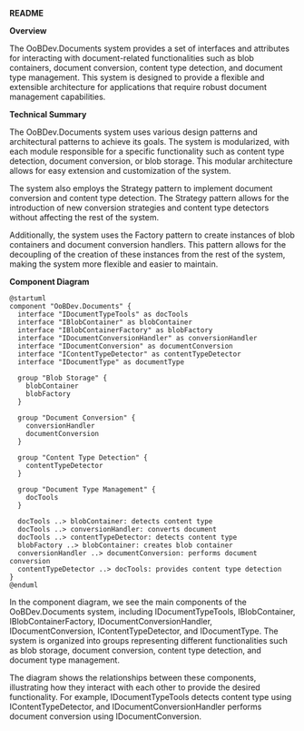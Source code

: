 **README**

**Overview**

The OoBDev.Documents system provides a set of interfaces and attributes for interacting with document-related functionalities such as blob containers, document conversion, content type detection, and document type management. This system is designed to provide a flexible and extensible architecture for applications that require robust document management capabilities.

**Technical Summary**

The OoBDev.Documents system uses various design patterns and architectural patterns to achieve its goals. The system is modularized, with each module responsible for a specific functionality such as content type detection, document conversion, or blob storage. This modular architecture allows for easy extension and customization of the system.

The system also employs the Strategy pattern to implement document conversion and content type detection. The Strategy pattern allows for the introduction of new conversion strategies and content type detectors without affecting the rest of the system.

Additionally, the system uses the Factory pattern to create instances of blob containers and document conversion handlers. This pattern allows for the decoupling of the creation of these instances from the rest of the system, making the system more flexible and easier to maintain.

**Component Diagram**

```plantuml
@startuml
component "OoBDev.Documents" {
  interface "IDocumentTypeTools" as docTools
  interface "IBlobContainer" as blobContainer
  interface "IBlobContainerFactory" as blobFactory
  interface "IDocumentConversionHandler" as conversionHandler
  interface "IDocumentConversion" as documentConversion
  interface "IContentTypeDetector" as contentTypeDetector
  interface "IDocumentType" as documentType
  
  group "Blob Storage" {
    blobContainer
    blobFactory
  }
  
  group "Document Conversion" {
    conversionHandler
    documentConversion
  }
  
  group "Content Type Detection" {
    contentTypeDetector
  }
  
  group "Document Type Management" {
    docTools
  }
  
  docTools ..> blobContainer: detects content type
  docTools ..> conversionHandler: converts document
  docTools ..> contentTypeDetector: detects content type
  blobFactory ..> blobContainer: creates blob container
  conversionHandler ..> documentConversion: performs document conversion
  contentTypeDetector ..> docTools: provides content type detection
}
@enduml
```

In the component diagram, we see the main components of the OoBDev.Documents system, including IDocumentTypeTools, IBlobContainer, IBlobContainerFactory, IDocumentConversionHandler, IDocumentConversion, IContentTypeDetector, and IDocumentType. The system is organized into groups representing different functionalities such as blob storage, document conversion, content type detection, and document type management.

The diagram shows the relationships between these components, illustrating how they interact with each other to provide the desired functionality. For example, IDocumentTypeTools detects content type using IContentTypeDetector, and IDocumentConversionHandler performs document conversion using IDocumentConversion.